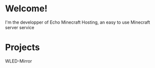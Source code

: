 # Welcome!

I'm the developper of Echo Minecraft Hosting, an easy to use Minecraft server service

# Projects
WLED-Mirror
